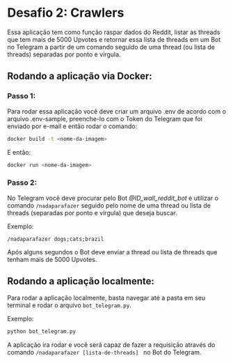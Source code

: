 # Desafio 2: Crawlers

Essa aplicação tem como função raspar dados do Reddit, listar as threads que tem mais de 5000 Upvotes e
retornar essa lista de threads em um Bot no Telegram a partir de um comando seguido de uma thread (ou lista
de threads) separadas por ponto e vírgula.

## Rodando a aplicação via Docker:

### Passo 1:

Para rodar essa aplicação você deve criar um arquivo .env de acordo com o arquivo .env-sample, preenche-lo com o Token do Telegram que foi enviado por e-mail e então rodar o comando:

```sh
docker build -t <nome-da-imagem>
```
E então:
```sh
docker run <nome-da-imagem>
```
### Passo 2:

No Telegram você deve procurar pelo Bot <em>@ID_wall_reddit_bot</em> e utilizar o comando <code>/nadaparafazer</code> seguido pelo nome de uma thread ou lista de threads (separadas por ponto e vírgula) que deseja buscar.

Exemplo:
```
/nadaparafazer dogs;cats;brazil
```

Após alguns segundos o Bot deve enviar a thread ou lista de threads que tenham mais de 5000 Upvotes.

## Rodando a aplicação localmente:

Para rodar a aplicação localmente, basta navegar até a pasta em seu terminal e rodar o arquivo <code>bot_telegram.py</code>.

Exemplo:
```sh
python bot_telegram.py
```

A aplicação ira rodar e você será capaz de fazer a requisição através do comando <code>/nadaparafazer [lista-de-threads] </code> no Bot do Telegram.